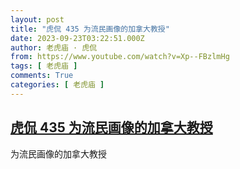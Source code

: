 ```yaml
---
layout: post
title: "虎侃 435 为流民画像的加拿大教授"
date: 2023-09-23T03:22:51.000Z
author: 老虎庙 · 虎侃
from: https://www.youtube.com/watch?v=Xp--FBzlmHg
tags: [ 老虎庙 ]
comments: True
categories: [ 老虎庙 ]
---
```

<!--1695439371000-->
[虎侃 435 为流民画像的加拿大教授](https://www.youtube.com/watch?v=Xp--FBzlmHg)
------

<div>
为流民画像的加拿大教授
</div>
